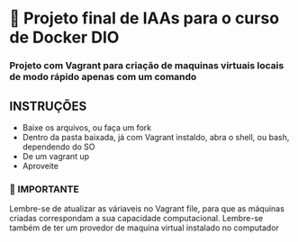 # 🎉 Projeto final de IAAs para o curso de Docker DIO

### Projeto com Vagrant para criação de maquinas virtuais locais de modo rápido apenas com um comando

## INSTRUÇÕES 

- Baixe os arquivos, ou faça um fork
- Dentro da pasta baixada, já com Vagrant instaldo, abra o shell, ou bash, dependendo do SO 
- De um vagrant up 
- Aproveite


### :rotating_light: IMPORTANTE 

Lembre-se de atualizar as váriaveis no Vagrant file, para que as máquinas criadas correspondam a sua capacidade computacional.
Lembre-se também de ter um provedor de maquina virtual instalado no computador

